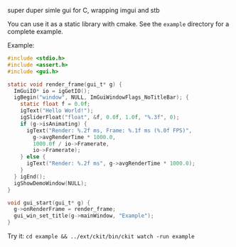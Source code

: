 super duper simle gui for C, wrapping imgui and stb

You can use it as a static library with cmake.
See the `example` directory for a complete example.

Example:

```c
#include <stdio.h>
#include <assert.h>
#include <gui.h>

static void render_frame(gui_t* g) {
  ImGuiIO* io = igGetIO();
  igBegin("window", NULL, ImGuiWindowFlags_NoTitleBar); {
    static float f = 0.0f;
    igText("Hello World!");
    igSliderFloat("float", &f, 0.0f, 1.0f, "%.3f", 0);
    if (g->isAnimating) {
      igText("Render: %.2f ms, Frame: %.1f ms (%.0f FPS)",
        g->avgRenderTime * 1000.0,
        1000.0f / io->Framerate,
        io->Framerate);
    } else {
      igText("Render: %.2f ms", g->avgRenderTime * 1000.0);
    }
  } igEnd();
  igShowDemoWindow(NULL);
}

void gui_start(gui_t* g) {
  g->onRenderFrame = render_frame;
  gui_win_set_title(g->mainWindow, "Example");
}
```

Try it: `cd example && ../ext/ckit/bin/ckit watch -run example`
